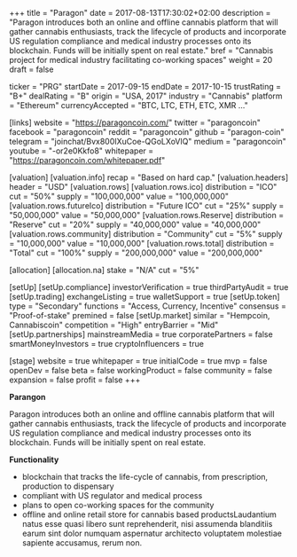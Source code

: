 +++
title = "Paragon"
date = 2017-08-13T17:30:02+02:00
description = "Paragon introduces both an online and offline cannabis platform that will gather cannabis enthusiasts, track the lifecycle of products and incorporate US regulation compliance and medical industry processes onto its blockchain. Funds will be initially spent on real estate."
bref = "Cannabis project for medical industry facilitating co-working spaces"
weight = 20
draft = false

ticker = "PRG"
startDate = 2017-09-15
endDate = 2017-10-15
trustRating = "B+"
dealRating = "B"
origin = "USA, 2017"
industry = "Cannabis"
platform = "Ethereum"
currencyAccepted = "BTC, LTC, ETH, ETC, XMR ..."

[links]
  website = "https://paragoncoin.com/"
  twitter = "paragoncoin"
  facebook = "paragoncoin"
  reddit = "paragoncoin"
  github = "paragon-coin"
  telegram = "joinchat/Bvx800IXuCoe-QGoLXoVlQ"
  medium = "paragoncoin"
  youtube = "-or2e0Kkfo8"
  whitepaper = "https://paragoncoin.com/whitepaper.pdf"

[valuation]
  [valuation.info]
    recap = "Based on hard cap."
  [valuation.headers]
    header = "USD"
  [valuation.rows]
    [valuation.rows.ico]
      distribution = "ICO"
      cut = "50%"
      supply = "100,000,000"
      value = "100,000,000"
    [valuation.rows.futureIco]
      distribution = "Future ICO"
      cut = "25%"
      supply = "50,000,000"
      value = "50,000,000"
    [valuation.rows.Reserve]
      distribution = "Reserve"
      cut = "20%"
      supply = "40,000,000"
      value = "40,000,000"
    [valuation.rows.community]
      distribution = "Community"
      cut = "5%"
      supply = "10,000,000"
      value = "10,000,000"
    [valuation.rows.total]
      distribution = "Total"
      cut = "100%"
      supply = "200,000,000"
      value = "200,000,000"

[allocation]
  [allocation.na]
    stake = "N/A"
    cut = "5%"

[setUp]
  [setUp.compliance]
    investorVerification = true
    thirdPartyAudit = true
  [setUp.trading]
    exchangeListing = true
    walletSupport = true
  [setUp.token]
    type = "Secondary"
    functions = "Access, Currency, Incentive"
    consensus = "Proof-of-stake"
    premined = false
  [setUp.market]
    similar = "Hempcoin, Cannabiscoin"
    competition = "High"
    entryBarrier = "Mid"
  [setUp.partnerships]
    mainstreamMedia = true
    corporatePartners = false
    smartMoneyInvestors = true
    cryptoInfluencers = true

[stage]
  website = true
  whitepaper = true
  initialCode = true
  mvp = false
  openDev = false
  beta = false
  workingProduct = false
  community = false
  expansion = false
  profit = false
+++

**Parangon**

Paragon introduces both an online and offline cannabis platform that will gather cannabis enthusiasts, track the lifecycle of products and incorporate US regulation compliance and medical industry processes onto its blockchain. Funds will be initially spent on real estate.

**Functionality**

* blockchain that tracks the life-cycle of cannabis, from prescription, production to dispensary
* compliant with US regulator and medical process
* plans to open co-working spaces for the community
* offline and online retail store for cannabis based productsLaudantium natus esse quasi libero sunt reprehenderit, nisi assumenda blanditiis earum sint dolor numquam aspernatur architecto voluptatem molestiae sapiente accusamus, rerum non.
